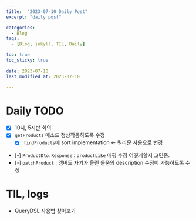 ```yaml
---
title:  "2023-07-10 Daily Post"
excerpt: "daily post"

categories:
  - Blog
tags:
  - [Blog, jekyll, TIL, Daily]

toc: true
toc_sticky: true
 
date: 2023-07-10
last_modified_at: 2023-07-10

---
```


# Daily TODO

- [x] 10시, 5시반 회의
- [x]  `getProducts` 메소드 정상작동하도록 수정
	- [x] `findProducts`에 sort implementation <- 쿼리문 사용으로 변경
- [-] `ProductDto.Response` : `productLike` 매핑 수정 어떻게할지 고민좀.
- [-] `patchProduct` : 멤버도 자기가 올린 물품의 description 수정이 가능하도록 수정

# TIL, logs

- QueryDSL 사용법 찾아보기